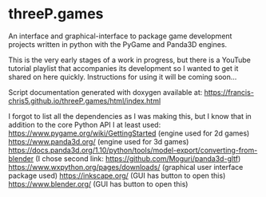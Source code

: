 # threeP.games
An interface and graphical-interface to package game development projects written in python with the PyGame and Panda3D engines.

This is the very early stages of a work in progress, but there is a YouTube tutorial playlist that accompanies its development so I wanted to get it shared on here quickly. Instructions for using it will be coming soon...

Script documentation generated with doxygen available at: https://francis-chris5.github.io/threeP.games/html/index.html


I forgot to list all the dependencies as I was making this, but I know that in addition to the core Python API I at least used:
      https://www.pygame.org/wiki/GettingStarted (engine used for 2d games)
      https://www.panda3d.org/ (engine used for 3d games)
      https://docs.panda3d.org/1.10/python/tools/model-export/converting-from-blender (I chose second link: https://github.com/Moguri/panda3d-gltf)
      https://www.wxpython.org/pages/downloads/ (graphical user interface package used)
      https://inkscape.org/ (GUI has button to open this)
      https://www.blender.org/ (GUI has button to open this)
  

